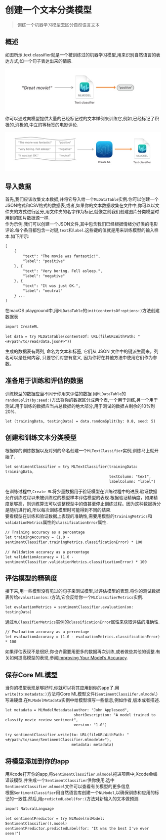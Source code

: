 # 创建一个文本分类模型
> 训练一个机器学习模型去区分自然语言文本
## 概述
如图所示,text classifier就是一个被训练过的机器学习模型,用来识别自然语言的表达方式,如一个句子表达出来的情感.

<div align="center"><img src="./01.jpg" alt="图片01"></div>

你可以通过向模型提供大量的已经标记过的文本样例来训练它,例如,已经标记了积极的,消极的,中立的等标签的电影评论.
<div align="center"><img src="./02.jpg" alt="图片02"></div>

## 导入数据
首先,我们应该收集文本数据,并将它导入给一个`MLDataTable`实例.你可以创建一个JSON格式和CSV格式的数据表,或者,如果你的文本数据收集在文件中,你可以以文件夹的方式进行区分,用文件夹的名字作为标记,就像之前我们创建图片分类模型时用到的图片数据源一样.<br>
作为示例,我们可以创建一个JSON文件,其中包含我们已经根据情绪分好类的电影评论.每个条目都包含一对键,`text`和`label`.这些键的值就是用来训练模型的输入样本.如下所示:
```
[
    {
        "text": "The movie was fantastic!",
        "label": "positive"
    }, {
        "text": "Very boring. Fell asleep.",
        "label": "negative"
    }, {
        "text": "It was just OK.",
        "label": "neutral"
    } ...
]
```
在macOS playground中,用`MLDataTable`的`init(contentsOf:options:)`方法创建数据表
```
import CreateML

let data = try MLDataTable(contentsOf: URL(fileURLWithPath: "<#/path/to/read/data.json#>"))
```
生成的数据表有两列, 命名为文本和标签, 它们从 JSON 文件中的键派生而来。列名可以是任何内容, 只要它们对您有意义, 因为你将在其他方法中使用它们作为参数。

## 准备用于训练和评估的数据
训练模型的数据应当不同于你用来评估的数据.用`MLDataTable`的`randomSplit(by:seed:)`方法将你的数据区分成两个表,一个用于训练,另一个用于测试.用于训练的数据应当占总数据的绝大部分,用于测试的数据占剩余的10%到20%.
```
let (trainingData, testingData) = data.randomSplit(by: 0.8, seed: 5)
```

## 创建和训练文本分类模型
根据你的训练数据以及对列的命名创建一个`MLTextClassifier`实例,训练马上就开始了.
```
let sentimentClassifier = try MLTextClassifier(trainingData: trainingData,
                                               textColumn: "text",
                                               labelColumn: "label")
```
在训练过程中,`Create ML`将少量数据用于验证模型在训练过程中的进展.验证数据允许训练过程以未被训练过的模型样本评估模型的表现.根据验证精确度，如果精度足够高，则训练算法可以调整模型中的值甚至停止训练过程。因为这种数据拆分是随机进行的,所以每次训练模型时可能得到不同的结果.<br>
要看模型在训练和验证数据上表现的准确性,需要用模型的`trainingMetrics`和`validationMetrics`属性的`classificationError`属性.
```
// Training accuracy as a percentage
let trainingAccuracy = (1.0 - sentimentClassifier.trainingMetrics.classificationError) * 100

// Validation accuracy as a percentage
let validationAccuracy = (1.0 - sentimentClassifier.validationMetrics.classificationError) * 100
```

## 评估模型的精确度
接下来,用一些模型没有见过的句子来测试模型,以评估模型的表现.将你的测试数据表传给`evaluation(on:)`方法,它会反给你一个`MLClassifierMetrics`实例.
```
let evaluationMetrics = sentimentClassifier.evaluation(on: testingData)
```
通过`MLClassifierMetrics`实例的`classificationError`属性来获取评估的准确性.
```
// Evaluation accuracy as a percentage
let evaluationAccuracy = (1.0 - evaluationMetrics.classificationError) * 100
```
如果评估表现不是很好,你也许需要用更多的数据再次训练,或者做些其他的调整.有关如何提高模型的表现,参阅[Improving Your Model’s Accuracy]().

## 保存Core ML模型
当你的模型表现足够好时,你就可以将其应用到你的app了.用`write(to:metadata:)`方法将Core ML模型文件(`SentimentClassiifer.mlmodel`)写进硬盘.在`MLModelMetadata`实例中给模型填写一些信息,例如作者,版本或者描述.
```
let metadata = MLModelMetadata(author: "John Appleseed",
                               shortDescription: "A model trained to classify movie review sentiment",
                               version: "1.0")

try sentimentClassifier.write(to: URL(fileURLWithPath: "<#/path/to/save/SentimentClassifier.mlmodel#>"),
                              metadata: metadata)
```

## 将模型添加到你的app
用Xcode打开你的app,将`SentimentClassifier.mlmodel`拖进项目中,Xcode会编译该模型,并生成一个`SentimentClassifier`供你使用.选中`SentimentClassifier.mlmodel`文件可以查看有关模型的更多信息<br>
根据`SentimentClassifier`用自然语言库创建一个`NLModel`,以确保训练和应用的标记的一致性.然后,用`predictedLabel(for:)`方法对新输入的文本做预测.
```
import NaturalLanguage

let sentimentPredictor = try NLModel(mlModel: SentimentClassifier().model)
sentimentPredictor.predictedLabel(for: "It was the best I've ever seen!")
```








